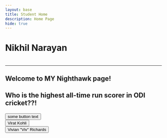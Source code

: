 ```yaml
---
layout: base
title: Student Home 
description: Home Page
hide: true
---
```


<h1>Nikhil Narayan<h1>
<hr>
<h2>Welcome to MY Nighthawk page!<h2>
<div></div>
<p>Who is the highest all-time run scorer in ODI cricket??!</p>
<button>some button text</button>
<div>
    <button>Virat Kohli</button>
</div>

<div>
    <button>Vivian "Viv" Richards</button>
</div>



